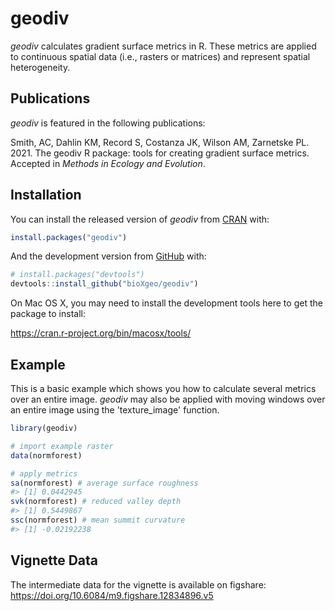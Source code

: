 
<!-- README.md is generated from README.Rmd. Please edit that file -->
geodiv
======

<!-- badges: start -->
<!-- badges: end -->
*geodiv* calculates gradient surface metrics in R. These metrics are applied to continuous spatial data (i.e., rasters or matrices) and represent spatial heterogeneity.

Publications
------------

*geodiv* is featured in the following publications:

Smith, AC, Dahlin KM, Record S, Costanza JK, Wilson AM, Zarnetske PL. 2021. The geodiv R package: tools for creating gradient surface metrics. Accepted in *Methods in Ecology and Evolution*.

Installation
------------

You can install the released version of *geodiv* from [CRAN](https://CRAN.R-project.org) with:

``` r
install.packages("geodiv")
```

And the development version from [GitHub](https://github.com/) with:

``` r
# install.packages("devtools")
devtools::install_github("bioXgeo/geodiv")
```

On Mac OS X, you may need to install the development tools here to get the package to install:

<https://cran.r-project.org/bin/macosx/tools/>

Example
-------

This is a basic example which shows you how to calculate several metrics over an entire image. *geodiv* may also be applied with moving windows over an entire image using the 'texture\_image' function.

``` r
library(geodiv)

# import example raster
data(normforest)

# apply metrics
sa(normforest) # average surface roughness
#> [1] 0.0442945
svk(normforest) # reduced valley depth
#> [1] 0.5449867
ssc(normforest) # mean summit curvature
#> [1] -0.02192238
```

Vignette Data
-------------

The intermediate data for the vignette is available on figshare: https://doi.org/10.6084/m9.figshare.12834896.v5
